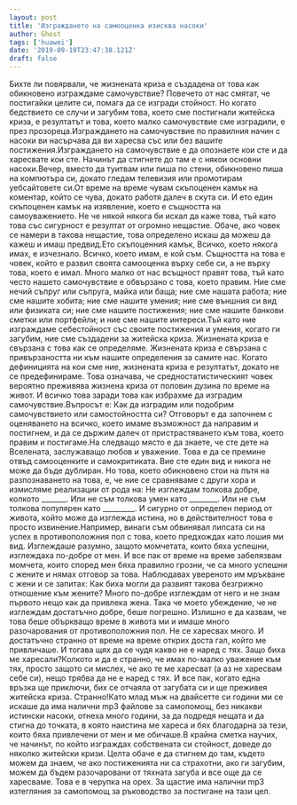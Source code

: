 ```yaml
---
layout: post
title: 'Изграждането на самооценка изисква насоки'
author: Ghost
tags: ['huawei']
date: '2019-09-19T23:47:38.121Z'
draft: false
---
```


Бихте ли повярвали, че жизнената криза е създадена от това как обикновено изграждаме самочувствие? Повечето от нас смятат, че постигайки целите си, помага да се изгради стойност. Но когато бедствието се случи и загубим това, което сме постигнали житейска криза, е резултатът и това, което малко самочувствие сме изградили, е през прозореца.Изграждането на самочувствие по правилния начин с насоки ви насърчава да ви харесва със или без вашите постижения.Изграждането на самочувствие е да опознаете кои сте и да харесвате кои сте. Начинът да стигнете до там е с някои основни насоки.Вечер, вместо да туитвам или пиша по стени, обикновено пиша на компютъра си, докато гледам телевизия или промотирам уебсайтовете си.От време на време чувам скъпоценен камък на коментар, който се чува, докато работя далеч в скута си. И ето един скъпоценен камък на изявление, което е същността на самоуважението. Не че някой някога би искал да каже това, тъй като това със сигурност е резултат от огромно нещастие. Обаче, ако човек се намери в такова нещастие, това определено искаш да можеш да кажеш и имаш предвид.Ето скъпоценния камък, Всичко, което някога имах, е изчезнало. Всичко, което имам, е кой съм. Същността на това е човек, който е развил своята самооценка върху себе си, а не върху това, което е имал. Много малко от нас всъщност правят това, тъй като често нашето самочувствие е обвързано с това, което правим. Ние сме нечий съпруг или съпруга, майка или баща; ние сме нашата работа; ние сме нашите хобита; ние сме нашите умения; ние сме външния си вид или физиката си; ние сме нашите постижения; ние сме нашите банкови сметки или портфейли; и ние сме нашите интереси.Тъй като ние изграждаме себестойност със своите постижения и умения, когато ги загубим, ние сме създадени за житейска криза. Жизнената криза е свързана с това как се определяме. Жизнената криза е свързана с привързаността ни към нашите определения за самите нас. Когато дефиницията на кои сме ние, жизнената криза е резултатът, докато не се предефинираме. Това означава, че средностатистическият човек вероятно преживява жизнена криза от половин дузина по време на живот. И всичко това заради това как избрахме да изградим самочувствие.Въпросът е: Как да изградим или подобрим самочувствието или самостойността си? Отговорът е да започнем с оценяването на всичко, което имаме възможност да направим и постигнем, и да се държим далеч от пристрастяването към това, което правим и постигаме.На следващо място е да знаете, че сте дете на Вселената, заслужаващо любов и уважение. Това е да се премине отвъд самооценките и самокритиката. Вие сте един вид и никога не може да бъде дублиран. Но това, което обикновено стои на пътя на разпознаването на това, е, че ние се сравняваме с други хора и измисляме реализации от рода на: Не изглеждам толкова добре, колкото _______. Или не съм толкова умен като ________. Или не съм толкова популярен като _________. И сигурно от определен период от живота, който може да изглежда истина, но в действителност това е просто извинение.Например, винаги съм обвинявал липсата си на успех в противоположния пол с това, което предхождах като лошия ми вид. Изглеждаше разумно, защото момчетата, които бяха успешни, изглеждаха по-добре от мен. И все пак от време на време забелязвам момчета, които според мен бяха правилно грозни, че са много успешни с жените и нямах отговор за това. Наблюдавах увереното им мръкване с жени и се запитах: Как биха могли да развият такова безгрижно отношение към жените? Много по-добре изглеждам от него и не знам първото нещо как да привлека жена. Така че моето убеждение, че не изглеждам достатъчно добре, беше погрешно. Излишно е да казвам, че това беше объркващо време в живота ми и имаше много разочарования от противоположния пол. Не се харесвах много. И достатъчно странно от време на време открих доста гал, който ме привличаше. И тогава щях да се чудя какво не е наред с тях. Защо биха ме харесали?Колкото и да е странно, че имах по-малко уважение към тях, просто защото си мислех, че ако те ме харесват (а аз не харесвам себе си), нещо трябва да не е наред с тях. И все пак, когато една връзка ще приключи, бих се отчаяла от загубата си и ще преживея житейска криза. Странно!Като млад мъж на двайсетте си години ми се искаше да има налични mp3 файлове за самопомощ, без никакви истински насоки, отнеха много години, за да подредя нещата и да стигна до точката, в която наистина ме хареса и бях благодарна за тези, които бяха привлечени от мен и ме обичаше.В крайна сметка научих, че начинът, по който изграждах собствената си стойност, доведе до няколко житейски кризи. Целта обаче е да стигнем до там, където можем да знаем, че ако постиженията ни са страхотни, ако ги загубим, можем да бъдем разочаровани от тяхната загуба и все още да се харесваме. Това е в черупка на орех. За щастие има налични mp3 изтегляния за самопомощ за ръководство за постигане на тази цел.
